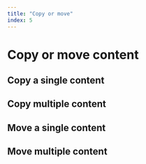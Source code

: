 ```yaml
---
title: "Copy or move"
index: 5
---
```


# Copy or move content

## Copy a single content

## Copy multiple content

## Move a single content

## Move multiple content
